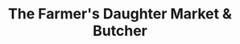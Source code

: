---
title: "The Farmer's Daughter Market & Butcher"
url: /capon-bridge/the-farmers-daughter-market-and-butcher/
shop: butcher
---